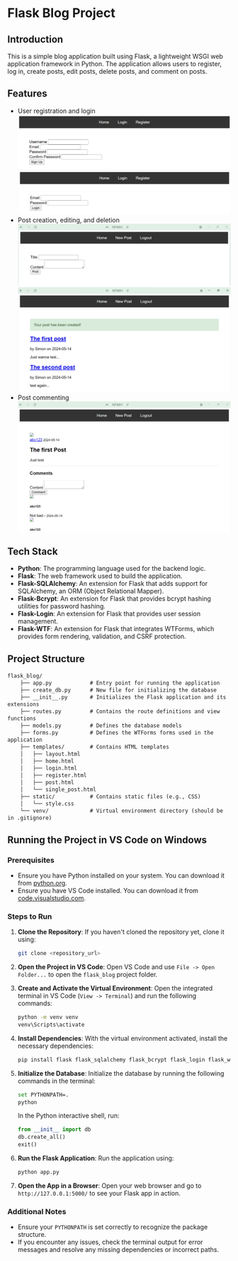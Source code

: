 # Flask Blog Project

## Introduction

This is a simple blog application built using Flask, a lightweight WSGI web application framework in Python. The application allows users to register, log in, create posts, edit posts, delete posts, and comment on posts.

## Features

- User registration and login
  ![User registration](flask_blog_register.png)
  ![User login](flask_blog_login.png)
- Post creation, editing, and deletion
  ![Post creation](flask_blog_newPost.png)
  ![Post display](flask_blog_postDisplay.png)
- Post commenting
  ![Post comment](flask_blog_postComment.png)

## Tech Stack

- **Python**: The programming language used for the backend logic.
- **Flask**: The web framework used to build the application.
- **Flask-SQLAlchemy**: An extension for Flask that adds support for SQLAlchemy, an ORM (Object Relational Mapper).
- **Flask-Bcrypt**: An extension for Flask that provides bcrypt hashing utilities for password hashing.
- **Flask-Login**: An extension for Flask that provides user session management.
- **Flask-WTF**: An extension for Flask that integrates WTForms, which provides form rendering, validation, and CSRF protection.

## Project Structure

```
flask_blog/
    ├── app.py            # Entry point for running the application
    ├── create_db.py      # New file for initializing the database
    ├── __init__.py       # Initializes the Flask application and its extensions
    ├── routes.py         # Contains the route definitions and view functions
    ├── models.py         # Defines the database models
    ├── forms.py          # Defines the WTForms forms used in the application
    ├── templates/        # Contains HTML templates
    │   ├── layout.html
    │   ├── home.html
    │   ├── login.html
    │   ├── register.html
    │   ├── post.html
    │   └── single_post.html
    ├── static/           # Contains static files (e.g., CSS)
    │   └── style.css
    └── venv/             # Virtual environment directory (should be in .gitignore)
```

## Running the Project in VS Code on Windows

### Prerequisites

- Ensure you have Python installed on your system. You can download it from [python.org](https://www.python.org/).
- Ensure you have VS Code installed. You can download it from [code.visualstudio.com](https://code.visualstudio.com/).

### Steps to Run

1. **Clone the Repository**:
   If you haven't cloned the repository yet, clone it using:

   ```sh
   git clone <repository_url>
   ```

2. **Open the Project in VS Code**:
   Open VS Code and use `File -> Open Folder...` to open the `flask_blog` project folder.

3. **Create and Activate the Virtual Environment**:
   Open the integrated terminal in VS Code (`View -> Terminal`) and run the following commands:

   ```sh
   python -m venv venv
   venv\Scripts\activate
   ```

4. **Install Dependencies**:
   With the virtual environment activated, install the necessary dependencies:

   ```sh
   pip install flask flask_sqlalchemy flask_bcrypt flask_login flask_wtf wtforms
   ```

5. **Initialize the Database**:
   Initialize the database by running the following commands in the terminal:

   ```sh
   set PYTHONPATH=.
   python
   ```

   In the Python interactive shell, run:

   ```python
   from __init__ import db
   db.create_all()
   exit()
   ```

6. **Run the Flask Application**:
   Run the application using:

   ```sh
   python app.py
   ```

7. **Open the App in a Browser**:
   Open your web browser and go to `http://127.0.0.1:5000/` to see your Flask app in action.

### Additional Notes

- Ensure your `PYTHONPATH` is set correctly to recognize the package structure.
- If you encounter any issues, check the terminal output for error messages and resolve any missing dependencies or incorrect paths.
